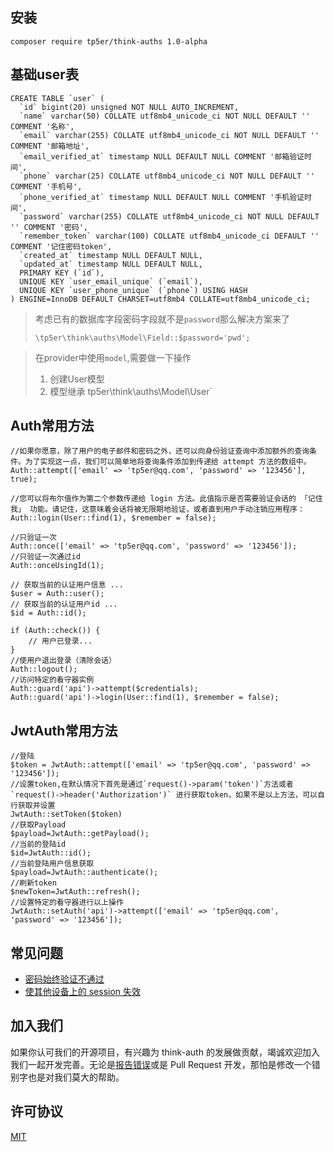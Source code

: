 ## 安装
```
composer require tp5er/think-auths 1.0-alpha
```
## 基础user表
~~~
CREATE TABLE `user` (
  `id` bigint(20) unsigned NOT NULL AUTO_INCREMENT,
  `name` varchar(50) COLLATE utf8mb4_unicode_ci NOT NULL DEFAULT '' COMMENT '名称',
  `email` varchar(255) COLLATE utf8mb4_unicode_ci NOT NULL DEFAULT '' COMMENT '邮箱地址',
  `email_verified_at` timestamp NULL DEFAULT NULL COMMENT '邮箱验证时间',
  `phone` varchar(25) COLLATE utf8mb4_unicode_ci NOT NULL DEFAULT '' COMMENT '手机号',
  `phone_verified_at` timestamp NULL DEFAULT NULL COMMENT '手机验证时间',
  `password` varchar(255) COLLATE utf8mb4_unicode_ci NOT NULL DEFAULT '' COMMENT '密码',
  `remember_token` varchar(100) COLLATE utf8mb4_unicode_ci DEFAULT '' COMMENT '记住密码token',
  `created_at` timestamp NULL DEFAULT NULL,
  `updated_at` timestamp NULL DEFAULT NULL,
  PRIMARY KEY (`id`),
  UNIQUE KEY `user_email_unique` (`email`),
  UNIQUE KEY `user_phone_unique` (`phone`) USING HASH
) ENGINE=InnoDB DEFAULT CHARSET=utf8mb4 COLLATE=utf8mb4_unicode_ci;
~~~
>考虑已有的数据库字段密码字段就不是`password`那么解决方案来了
>
>```
>\tp5er\think\auths\Model\Field::$password='pwd';
>```

>在provider中使用`model`,需要做一下操作
>
>1. 创建User模型
>2. 模型继承 tp5er\think\auths\Model\User`

## Auth常用方法
~~~
//如果你愿意，除了用户的电子邮件和密码之外，还可以向身份验证查询中添加额外的查询条件。为了实现这一点，我们可以简单地将查询条件添加到传递给 attempt 方法的数组中。
Auth::attempt(['email' => 'tp5er@qq.com', 'password' => '123456'], true);

//您可以将布尔值作为第二个参数传递给 login 方法。此值指示是否需要验证会话的 「记住我」 功能。请记住，这意味着会话将被无限期地验证，或者直到用户手动注销应用程序：
Auth::login(User::find(1), $remember = false);

//只验证一次
Auth::once(['email' => 'tp5er@qq.com', 'password' => '123456']);
//只验证一次通过id
Auth::onceUsingId(1);

// 获取当前的认证用户信息 ...
$user = Auth::user();
// 获取当前的认证用户id ...
$id = Auth::id();

if (Auth::check()) {
    // 用户已登录...
}
//使用户退出登录（清除会话）
Auth::logout();
//访问特定的看守器实例
Auth::guard('api')->attempt($credentials);
Auth::guard('api')->login(User::find(1), $remember = false);
~~~

## JwtAuth常用方法

~~~
//登陆
$token = JwtAuth::attempt(['email' => 'tp5er@qq.com', 'password' => '123456']);
//设置token,在默认情况下首先是通过`request()->param('token')`方法或者 `request()->header('Authorization')` 进行获取token，如果不是以上方法，可以自行获取并设置
JwtAuth::setToken($token)
//获取Payload
$payload=JwtAuth::getPayload();
//当前的登陆id
$id=JwtAuth::id();
//当前登陆用户信息获取
$payload=JwtAuth::authenticate();
//刷新token
$newToken=JwtAuth::refresh();
//设置特定的看守器进行以上操作
JwtAuth::setAuth('api')->attempt(['email' => 'tp5er@qq.com', 'password' => '123456']);
~~~

## 常见问题

-  [密码始终验证不通过](doc/question/password.md)
-  [使其他设备上的 session 失效](doc/question/session.md)

## 加入我们

如果你认可我们的开源项目，有兴趣为 think-auth 的发展做贡献，竭诚欢迎加入我们一起开发完善。无论是[报告错误](https://github.com/tp5er/think-auth/issues)或是 Pull Request 开发，那怕是修改一个错别字也是对我们莫大的帮助。



## 许可协议

[MIT](https://opensource.org/licenses/MIT)

